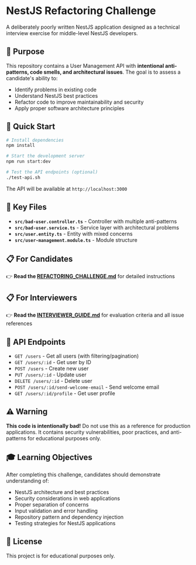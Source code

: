 # NestJS Refactoring Challenge

A deliberately poorly written NestJS application designed as a technical interview exercise for middle-level NestJS developers.

## 🎯 Purpose

This repository contains a User Management API with **intentional anti-patterns, code smells, and architectural issues**. The goal is to assess a candidate's ability to:

- Identify problems in existing code
- Understand NestJS best practices  
- Refactor code to improve maintainability and security
- Apply proper software architecture principles

## 🚀 Quick Start

```bash
# Install dependencies
npm install

# Start the development server
npm run start:dev

# Test the API endpoints (optional)
./test-api.sh
```

The API will be available at `http://localhost:3000`

## 📁 Key Files

- **`src/bad-user.controller.ts`** - Controller with multiple anti-patterns
- **`src/bad-user.service.ts`** - Service layer with architectural problems  
- **`src/user.entity.ts`** - Entity with mixed concerns
- **`src/user-management.module.ts`** - Module structure

## 📋 For Candidates

👉 **Read the [REFACTORING_CHALLENGE.md](./REFACTORING_CHALLENGE.md)** for detailed instructions

## 📋 For Interviewers  

👉 **Read the [INTERVIEWER_GUIDE.md](./INTERVIEWER_GUIDE.md)** for evaluation criteria and all issue references

## 🔧 API Endpoints

- `GET /users` - Get all users (with filtering/pagination)
- `GET /users/:id` - Get user by ID
- `POST /users` - Create new user
- `PUT /users/:id` - Update user
- `DELETE /users/:id` - Delete user  
- `POST /users/:id/send-welcome-email` - Send welcome email
- `GET /users/:id/profile` - Get user profile

## ⚠️ Warning

**This code is intentionally bad!** Do not use this as a reference for production applications. It contains security vulnerabilities, poor practices, and anti-patterns for educational purposes only.

## 🎓 Learning Objectives

After completing this challenge, candidates should demonstrate understanding of:

- NestJS architecture and best practices
- Security considerations in web applications
- Proper separation of concerns
- Input validation and error handling
- Repository pattern and dependency injection
- Testing strategies for NestJS applications

## 📝 License

This project is for educational purposes only.
